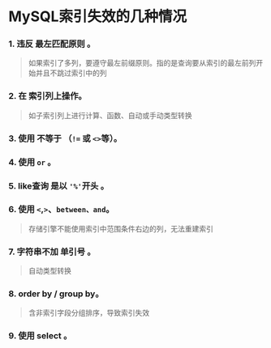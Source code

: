 # MySQL索引失效的几种情况

### 1. 违反 **最左匹配原则** 。

> 如果索引了多列，要遵守最左前缀原则。指的是查询要从索引的最左前列开始并且不跳过索引中的列

### 2. 在 **索引列上操作**。

> 如子索引列上进行计算、函数、自动或手动类型转换

### 3. 使用 **不等于** （`!=` 或 `<>`等）。

### 4. 使用 `or` 。

### 5. like查询 **是以 `'%'`开头** 。

### 6. **使用 `<`,`>`、`between、and`**。

> 存储引擎不能使用索引中范围条件右边的列，无法重建索引

### 7. 字符串不加 **单引号** 。

> 自动类型转换

### 8. **order by / group by**。

> 含非索引字段分组排序，导致索引失效

### 9. 使用 **select** 。
